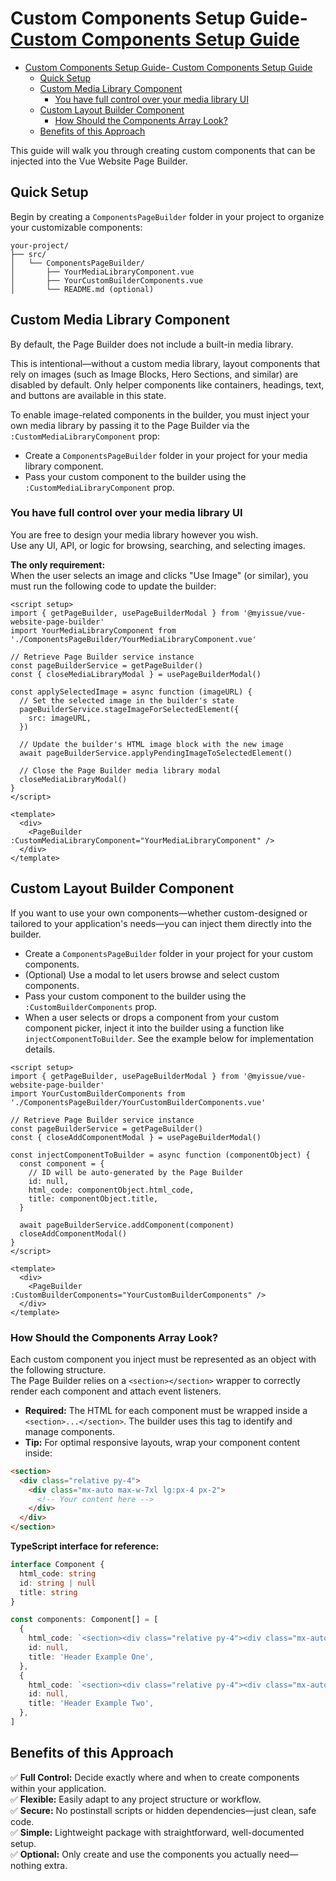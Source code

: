 # Custom Components Setup Guide- [Custom Components Setup Guide](#custom-components-setup-guide)

- [Custom Components Setup Guide- Custom Components Setup Guide](#custom-components-setup-guide--custom-components-setup-guide)
  - [Quick Setup](#quick-setup)
  - [Custom Media Library Component](#custom-media-library-component)
    - [You have full control over your media library UI](#you-have-full-control-over-your-media-library-ui)
  - [Custom Layout Builder Component](#custom-layout-builder-component)
    - [How Should the Components Array Look?](#how-should-the-components-array-look)
  - [Benefits of this Approach](#benefits-of-this-approach)

This guide will walk you through creating custom components that can be injected into the Vue Website Page Builder.

## Quick Setup

Begin by creating a `ComponentsPageBuilder` folder in your project to organize your customizable components:

```
your-project/
├── src/
│   └── ComponentsPageBuilder/
│       ├── YourMediaLibraryComponent.vue
│       ├── YourCustomBuilderComponents.vue
│       └── README.md (optional)
```

## Custom Media Library Component

By default, the Page Builder does not include a built-in media library.

This is intentional—without a custom media library, layout components that rely on images (such as Image Blocks, Hero Sections, and similar) are disabled by default. Only helper components like containers, headings, text, and buttons are available in this state.

To enable image-related components in the builder, you must inject your own media library by passing it to the Page Builder via the `:CustomMediaLibraryComponent` prop:

- Create a `ComponentsPageBuilder` folder in your project for your media library component.
- Pass your custom component to the builder using the `:CustomMediaLibraryComponent` prop.

### You have full control over your media library UI

You are free to design your media library however you wish.  
Use any UI, API, or logic for browsing, searching, and selecting images.

**The only requirement:**  
When the user selects an image and clicks "Use Image" (or similar), you must run the following code to update the builder:

```vue
<script setup>
import { getPageBuilder, usePageBuilderModal } from '@myissue/vue-website-page-builder'
import YourMediaLibraryComponent from './ComponentsPageBuilder/YourMediaLibraryComponent.vue'

// Retrieve Page Builder service instance
const pageBuilderService = getPageBuilder()
const { closeMediaLibraryModal } = usePageBuilderModal()

const applySelectedImage = async function (imageURL) {
  // Set the selected image in the builder's state
  pageBuilderService.stageImageForSelectedElement({
    src: imageURL,
  })

  // Update the builder's HTML image block with the new image
  await pageBuilderService.applyPendingImageToSelectedElement()

  // Close the Page Builder media library modal
  closeMediaLibraryModal()
}
</script>

<template>
  <div>
    <PageBuilder :CustomMediaLibraryComponent="YourMediaLibraryComponent" />
  </div>
</template>
```

## Custom Layout Builder Component

If you want to use your own components—whether custom-designed or tailored to your application's needs—you can inject them directly into the builder.

- Create a `ComponentsPageBuilder` folder in your project for your custom components.
- (Optional) Use a modal to let users browse and select custom components.
- Pass your custom component to the builder using the `:CustomBuilderComponents` prop.
- When a user selects or drops a component from your custom component picker, inject it into the builder using a function like `injectComponentToBuilder`. See the example below for implementation details.

```vue
<script setup>
import { getPageBuilder, usePageBuilderModal } from '@myissue/vue-website-page-builder'
import YourCustomBuilderComponents from './ComponentsPageBuilder/YourCustomBuilderComponents.vue'

// Retrieve Page Builder service instance
const pageBuilderService = getPageBuilder()
const { closeAddComponentModal } = usePageBuilderModal()

const injectComponentToBuilder = async function (componentObject) {
  const component = {
    // ID will be auto-generated by the Page Builder
    id: null,
    html_code: componentObject.html_code,
    title: componentObject.title,
  }

  await pageBuilderService.addComponent(component)
  closeAddComponentModal()
}
</script>

<template>
  <div>
    <PageBuilder :CustomBuilderComponents="YourCustomBuilderComponents" />
  </div>
</template>
```

### How Should the Components Array Look?

Each custom component you inject must be represented as an object with the following structure.  
The Page Builder relies on a `<section></section>` wrapper to correctly render each component and attach event listeners.

- **Required:** The HTML for each component must be wrapped inside a `<section>...</section>`. The builder uses this tag to identify and manage components.
- **Tip:** For optimal responsive layouts, wrap your component content inside:

```html
<section>
  <div class="relative py-4">
    <div class="mx-auto max-w-7xl lg:px-4 px-2">
      <!-- Your content here -->
    </div>
  </div>
</section>
```

**TypeScript interface for reference:**

```typescript
interface Component {
  html_code: string
  id: string | null
  title: string
}

const components: Component[] = [
  {
    html_code: `<section><div class="relative py-4"><div class="mx-auto max-w-7xl lg:px-4 px-2"><div class="break-words"><h2>This is a component</h2></div></div></div></section>`,
    id: null,
    title: 'Header Example One',
  },
  {
    html_code: `<section><div class="relative py-4"><div class="mx-auto max-w-7xl lg:px-4 px-2"><div class="break-words"><h2>This is another component</h2></div></div></div></section>`,
    id: null,
    title: 'Header Example Two',
  },
]
```

## Benefits of this Approach

✅ **Full Control:** Decide exactly where and when to create components within your application.  
✅ **Flexible:** Easily adapt to any project structure or workflow.  
✅ **Secure:** No postinstall scripts or hidden dependencies—just clean, safe code.  
✅ **Simple:** Lightweight package with straightforward, well-documented setup.  
✅ **Optional:** Only create and use the components you actually need—nothing extra.
